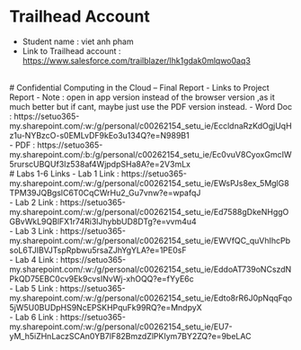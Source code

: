 # Trailhead Account
- Student name : viet anh pham
- Link to Trailhead account : https://www.salesforce.com/trailblazer/lhk1gdak0mlqwo0aq3
<br>
# Confidential Computing in the Cloud – Final Report
- Links to Project Report
- Note : open in app version instead of the browser version ,as it much better but if cant, maybe just use the PDF version instead.
- Word Doc : https://setuo365-my.sharepoint.com/:w:/g/personal/c00262154_setu_ie/EccldnaRzKdOgjUqHz1u-NYBzcO-s0EMLvDF9kEo3u134Q?e=N989B1
<br>
- PDF : https://setuo365-my.sharepoint.com/:b:/g/personal/c00262154_setu_ie/Ec0vuV8CyoxGmcIW5rurscUBQUf3Iz538af4WjpdpSHa8A?e=2V3mLx
<br>
# Labs 1-6 Links
- Lab 1 Link : https://setuo365-my.sharepoint.com/:w:/g/personal/c00262154_setu_ie/EWsPJs8ex_5MglG8TPM39JQBgslC6T0CqCWrHu2_Gu7vnw?e=wpafqJ
<br>
- Lab 2 Link : https://setuo365-my.sharepoint.com/:w:/g/personal/c00262154_setu_ie/Ed7588gDkeNHggOGBvWkL9QBlFX1r74Ri3lJhybbUD8DTg?e=vvm4u4
<br>
- Lab 3 Link : https://setuo365-my.sharepoint.com/:w:/g/personal/c00262154_setu_ie/EWVfQC_quVhIhcPbsoL6TJIBVJTspRpbwu5rsaZJhYgYLA?e=1PE0sF
<br>
- Lab 4 Link : https://setuo365-my.sharepoint.com/:w:/g/personal/c00262154_setu_ie/EddoAT739oNCszdNPkQD75EBC0cv9Ek9cvsINvWj-xhOQQ?e=fYyE6c
<br>
- Lab 5 Link : https://setuo365-my.sharepoint.com/:w:/g/personal/c00262154_setu_ie/Edto8rR6J0pNqqFqo5jW5U0BUDpHS9NcEPSKHPquFk99RQ?e=MndpyX
<br>
- Lab 6 Link : https://setuo365-my.sharepoint.com/:w:/g/personal/c00262154_setu_ie/EU7-yM_h5iZHnLaczSCAn0YB7lF82BmzdZlPKIym7BY2ZQ?e=9beLAC
